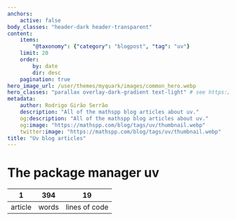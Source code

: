 ```yaml
---
anchors:
    active: false
body_classes: "header-dark header-transparent"
content:
    items:
        "@taxonomy": {"category": "blogpost", "tag": "uv"}
    limit: 20
    order:
        by: date
        dir: desc
    pagination: true
hero_image_url: /user/themes/myquark/images/common_hero.webp
hero_classes: "parallax overlay-dark-gradient text-light" # see https://demo.getgrav.org/blog-skeleton/blog/hero-classes
metadata:
    author: Rodrigo Girão Serrão
    description: "All of the mathspp blog articles about uv."
    og:description: "All of the mathspp blog articles about uv."
    og:image: "https://mathspp.com/blog/tags/uv/thumbnail.webp"
    twitter:image: "https://mathspp.com/blog/tags/uv/thumbnail.webp"
title: "Uv blog articles"
---
```



# The package manager uv


<table class="stats-table">
    <thead>
        <tr>
            <th style="text-align: center;">1</th>
            <th style="text-align: center;">394</th>
            <th style="text-align: center;">19</th>
        </tr>
    </thead>
    <tbody>
        <tr>
            <td style="text-align: center;">article</td>
            <td style="text-align: center;">words</td>
            <td style="text-align: center;">lines of code</td>
        </tr>
    </tbody>
</table>